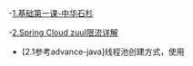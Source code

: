 <!-- MarkdownTOC -->
-[1.基础第一课-中华石杉](https://mp.weixin.qq.com/s/mOk0KuEWQUiugyRA3-FXwg)

-[2.Spring Cloud zuul限流详解](http://www.itmuch.com/spring-cloud-sum/spring-cloud-ratelimit/) 

   - [2.1参考advance-java]线程池创建方式，使用

  <!-- /MarkdownTOC -->